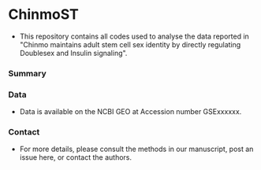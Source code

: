 # ChinmoST
- This repository contains all codes used to analyse the data reported in "Chinmo maintains adult stem cell sex identity by directly regulating Doublesex and Insulin signaling".

### Summary



### Data 
- Data is available on the NCBI GEO at Accession number GSExxxxxx.


### Contact
- For more details, please consult the methods in our manuscript, post an issue here, or contact the authors.


